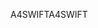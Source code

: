 <span data-ttu-id="7feb3-101">A4SWIFT</span><span class="sxs-lookup"><span data-stu-id="7feb3-101">A4SWIFT</span></span>